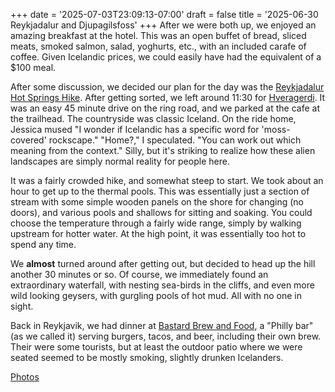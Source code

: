 +++
date = '2025-07-03T23:09:13-07:00'
draft = false
title = '2025-06-30 Reykjadalur and Djupagilsfoss'
+++
After we were both up, we enjoyed an amazing breakfast at the hotel. This was
an open buffet of bread, sliced meats, smoked salmon, salad, yoghurts, etc.,
with an included carafe of coffee. Given Icelandic prices, we could easily have
had the equivalent of a $100 meal.

After some discussion, we decided our plan for the day was the [Reykjadalur Hot
Springs Hike](https://siggadottir.com/reykjadalur-hot-springs/). After getting
sorted, we left around 11:30 for
[Hveragerdi](https://www.google.com/maps/place/Hverager%C3%B0i,+Iceland/). It
was an easy 45 minute drive on the ring road, and we parked at the cafe at the
trailhead. The countryside was classic Iceland. On the ride home, Jessica mused
"I wonder if Icelandic has a specific word for 'moss-covered' rockscape."
"Home?," I speculated. "You can work out which meaning from the context."
Silly, but it's striking to realize how these alien landscapes are simply
normal reality for people here.

It was a fairly crowded hike, and somewhat steep to start. We took about an
hour to get up to the thermal pools. This was essentially just a section of
stream with some simple wooden panels on the shore for changing (no doors), and
various pools and shallows for sitting and soaking. You could choose the
temperature through a fairly wide range, simply by walking upstream for hotter
water. At the high point, it was essentially too hot to spend any time.

We **almost** turned around after getting out, but decided to head up the hill
another 30 minutes or so. Of course, we immediately found an extraordinary
waterfall, with nesting sea-birds in the cliffs, and even more wild looking
geysers, with gurgling pools of hot mud. All with no one in sight.

Back in Reykjavik, we had dinner at [Bastard Brew and
Food](https://bastard.is/?lang=en), a "Philly bar" (as we called it) serving
burgers, tacos, and beer, including their own brew. Their were some tourists,
but at least the outdoor patio where we were seated seemed to be mostly
smoking, slightly drunken Icelanders.

[Photos](https://photos.app.goo.gl/EMdGJ8s6bM8C2NiPA)
